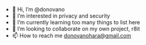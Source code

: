 - 👋 Hi, I’m @donovano
- 👀 I’m interested in privacy and security
- 🌱 I’m currently learning too many things to list here
- 💞️ I’m looking to collaborate on my own project, r8it
- 📫 How to reach me donovanohara@gmail.com

<!---
donovano/donovano is a ✨ special ✨ repository because its `README.md` (this file) appears on your GitHub profile.
You can click the Preview link to take a look at your changes.
--->
